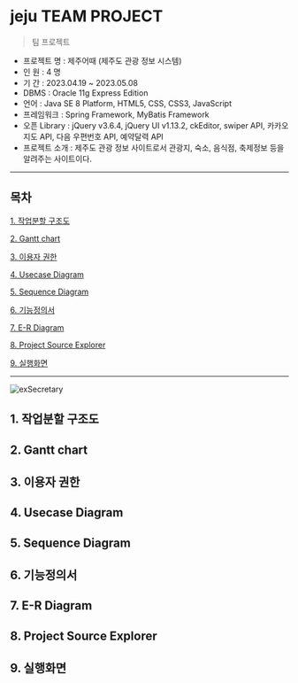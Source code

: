 # jeju TEAM PROJECT

> 팀 프로젝트
- 프로젝트 명 : 제주어때 (제주도 관광 정보 시스템)
- 인 원 : 4 명
- 기 간 : 2023.04.19 ~ 2023.05.08
- DBMS : Oracle 11g Express Edition
- 언어 : Java SE 8 Platform, HTML5, CSS, CSS3, JavaScript
- 프레임워크 : Spring Framework, MyBatis Framework
- 오픈 Library : jQuery v3.6.4, jQuery UI v1.13.2, ckEditor, swiper API, 카카오지도 API, 다음 우편번호 API, 예약달력 API
- 프로젝트 소개 : 제주도 관광 정보 사이트로서 관광지, 숙소, 음식점, 축제정보 등을 알려주는 사이트이다.
---
## 목차

[1. 작업분할 구조도](#1-작업분할-구조도)  

[2. Gantt chart](#2-gantt-chart)  

[3. 이용자 권한](#3-이용자-권한)  

[4. Usecase Diagram](#4-usecase-diagram)

[5. Sequence Diagram](#5-sequence-diagram)

[6. 기능정의서](#6-기능정의서)

[7. E-R Diagram](#7-e-r-diagram)

[8. Project Source Explorer](#8-project-source-explorer)

[9. 실행화면](#9-실행화면)

----
![exSecretary](https://user-images.githubusercontent.com/118671542/229038039-eb4677db-4ca9-4426-88d6-99d73c8a636a.gif)

## 1. 작업분할 구조도


## 2. Gantt chart


## 3. 이용자 권한


## 4. Usecase Diagram


## 5. Sequence Diagram



## 6. 기능정의서


## 7. E-R Diagram


## 8. Project Source Explorer


## 9. 실행화면


